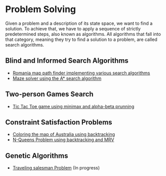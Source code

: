 # Problem Solving

Given a problem and a description of its state space, we want to find a solution. To achieve that, we have to apply a sequence of strictly predetermined steps, also known as algorithms. All algorithms that fall into that category, meaning they try to find a solution to a problem, are called search algorithms.

## Blind and Informed Search Algorithms

* [Romania map path finder implementing various search algorithms](https://github.com/sotostzam/artificial-intelligence/tree/master/problem-solving/search-algorithms)
* [Maze solver using the A* search algorithm](https://github.com/sotostzam/artificial-intelligence/tree/master/problem-solving/maze-a-star)

## Two-person Games Search

* [Tic Tac Toe game using minimax and alpha-beta prunning](https://github.com/sotostzam/artificial-intelligence/tree/master/problem-solving/tic-tac-toe-minimax)

## Constraint Satisfaction Problems

* [Coloring the map of Australia using backtracking](https://github.com/sotostzam/artificial-intelligence/tree/master/problem-solving/coloring-map-csp)
* [N-Queens Problem using backtracking and MRV](https://github.com/sotostzam/artificial-intelligence/tree/master/problem-solving/n-queen-problem)

## Genetic Algorithms

* [Traveling salesman Problem](https://github.com/sotostzam/artificial-intelligence/tree/master/problem-solving/traveling-salesman-problem) (In progress)
